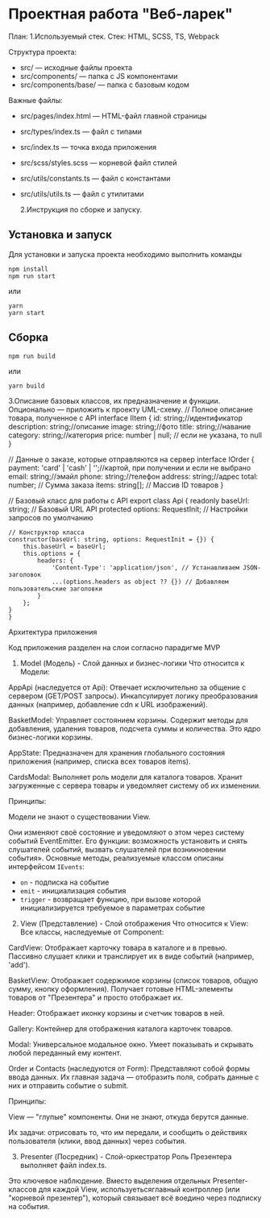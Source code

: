 # Проектная работа "Веб-ларек"

План:
1.Используемый стек.
Стек: HTML, SCSS, TS, Webpack

Структура проекта:

- src/ — исходные файлы проекта
- src/components/ — папка с JS компонентами
- src/components/base/ — папка с базовым кодом

Важные файлы:

- src/pages/index.html — HTML-файл главной страницы
- src/types/index.ts — файл с типами
- src/index.ts — точка входа приложения
- src/scss/styles.scss — корневой файл стилей
- src/utils/constants.ts — файл с константами
- src/utils/utils.ts — файл с утилитами

  2.Инструкция по сборке и запуску.

## Установка и запуск

Для установки и запуска проекта необходимо выполнить команды

```
npm install
npm run start
```

или

```
yarn
yarn start
```

## Сборка

```
npm run build
```

или

```
yarn build
```

3.Описание базовых классов, их предназначение и функции. Опционально — приложить к проекту UML-схему.
// Полное описание товара, полученное с API
interface IItem {
id: string;//идентификатор
description: string;//описание
image: string;//фото
title: string;//навание
category: string;//категория
price: number | null; // если не указана, то null
}

// Данные о заказе, которые отправляются на сервер
interface IOrder {
payment: 'card' | 'cash' | '';//картой, при получении и если не выбрано
email: string;//эмайл
phone: string;//телефон
address: string;//адрес
total: number; // Сумма заказа
items: string[]; // Массив ID товаров
}

// Базовый класс для работы с API
export class Api {
readonly baseUrl: string; // Базовый URL API
protected options: RequestInit; // Настройки запросов по умолчанию

    // Конструктор класса
    constructor(baseUrl: string, options: RequestInit = {}) {
        this.baseUrl = baseUrl;
        this.options = {
            headers: {
                'Content-Type': 'application/json', // Устанавливаем JSON-заголовок
                ...(options.headers as object ?? {}) // Добавляем пользовательские заголовки
            }
        };
    }
    }

Архитектура приложения

Код приложения разделен на слои согласно парадигме MVP

1. Model (Модель) - Слой данных и бизнес-логики
   Что относится к Модели:

AppApi (наследуется от Api): Отвечает исключительно за общение с сервером (GET/POST запросы). Инкапсулирует логику преобразования данных (например, добавление cdn к URL изображений).

BasketModel: Управляет состоянием корзины. Содержит методы для добавления, удаления товаров, подсчета суммы и количества. Это ядро бизнес-логики корзины.

AppState: Предназначен для хранения глобального состояния приложения (например, списка всех товаров items).

CardsModal: Выполняет роль модели для каталога товаров. Хранит загруженные с сервера товары и уведомляет систему об их изменении.

Принципы:

Модели не знают о существовании View.

Они изменяют своё состояние и уведомляют о этом через систему событий EventEmitter. Его функции: возможность установить и снять слушателей событий, вызвать слушателей при возникновении события».
Основные методы, реализуемые классом описаны интерфейсом `IEvents`:

- `on` - подписка на событие
- `emit` - инициализация события
- `trigger` - возвращает функцию, при вызове которой инициализируется требуемое в параметрах событие

2. View (Представление) - Слой отображения
   Что относится к View:
   Все классы, наследуемые от Component:

CardView: Отображает карточку товара в каталоге и в превью. Пассивно слушает клики и транслирует их в виде событий (например, 'add').

BasketView: Отображает содержимое корзины (список товаров, общую сумму, кнопку оформления). Получает готовые HTML-элементы товаров от "Презентера" и просто отображает их.

Header: Отображает иконку корзины и счетчик товаров в ней.

Gallery: Контейнер для отображения каталога карточек товаров.

Modal: Универсальное модальное окно. Умеет показывать и скрывать любой переданный ему контент.

Order и Contacts (наследуются от Form): Представляют собой формы ввода данных. Их главная задача — отобразить поля, собрать данные с них и отправить событие о submit.

Принципы:

View — "глупые" компоненты. Они не знают, откуда берутся данные.

Их задачи: отрисовать то, что им передали, и сообщить о действиях пользователя (клики, ввод данных) через события.

3. Presenter (Посредник) - Слой-оркестратор
   Роль Презентера выполняет файл index.ts.

Это ключевое наблюдение. Вместо выделения отдельных Presenter-классов для каждой View, используетьсяглавный контроллер (или "корневой презентер"), который связывает всё воедино через подписку на события.
